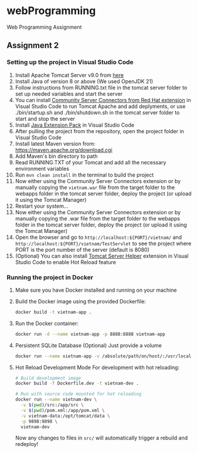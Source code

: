 # webProgramming
Web Programming Assignment

## Assignment 2

### Setting up the project in Visual Studio Code

1. Install Apache Tomcat Server v9.0 from [here](https://tomcat.apache.org/download-90.cgi)
2. Install Java of version 8 or above (We used OpenJDK 21)
3. Follow instructions from RUNNING.txt file in the tomcat server folder to set up needed variables and start the server
4. You can install [Community Server Connectors from Red Hat extension](https://marketplace.visualstudio.com/items?itemName=redhat.vscode-community-server-connector) in Visual Studio Code to run Tomcat Apache and add deplyments, or use ./bin/startup.sh and ./bin/shutdown.sh in the tomcat server folder to start and stop the server
5. Install [Java Extension Pack](https://marketplace.visualstudio.com/items?itemName=vscjava.vscode-java-pack) in Visual Studio Code
6. After pulling the project from the repository, open the project folder in Visual Studio Code
7. Install latest Maven version from: https://maven.apache.org/download.cgi
8. Add Maven's bin directory to path
9. Read RUNNING.TXT of your Tomcat and add all the necessary environment variables
10. Run `mvn clean install` in the terminal to build the project
11. Now either using the Community Server Connectors extension or by manually copying the `vietnam.war` file from the target folder to the webapps folder in the tomcat server folder, deploy the project (or upload it using the Tomcat Manager)
12. Restart your system...
13. Now either using the Community Server Connectors extension or by manually copying the .war file from the target folder to the webapps folder in the tomcat server folder, deploy the project (or upload it using the Tomcat Manager)
14. Open the browser and go to `http://localhost:${PORT}/vietnam/` and `http://localhost:${PORT}/vietnam/TestServlet` to see the project where PORT is the port number of the server (default is 8080)
15. (Optional) You can also install [Tomcat Server Helper](https://marketplace.visualstudio.com/items?itemName=SamueleRadici.tomcatmavenhelper) extension in Visual Studio Code to enable Hot Reload feature

### Running the project in Docker
1. Make sure you have Docker installed and running on your machine
2. Build the Docker image using the provided Dockerfile:
   ```bash
   docker build -t vietnam-app .
   ```
3. Run the Docker container:
   ```bash
   docker run -d --name vietnam-app -p 8888:8888 vietnam-app
    ```
4. Persistent SQLite Database (Optional)
    Just provide a volume
    ```bash
    docker run --name vietnam-app -v /absolute/path/on/host/:/usr/local/tomcat/data -d -p 8888:8888 vietnam-app
    ```

5. Hot Reload Development Mode
    For development with hot reloading:
    ```bash
    # Build development image
    docker build -f Dockerfile.dev -t vietnam-dev .

    # Run with source code mounted for hot reloading
    docker run --name vietnam-dev \
      -v $(pwd)/src:/app/src \
      -v $(pwd)/pom.xml:/app/pom.xml \
      -v vietnam-data:/opt/tomcat/data \
      -p 9898:9898 \
      vietnam-dev
    ```

    Now any changes to files in `src/` will automatically trigger a rebuild and redeploy!
